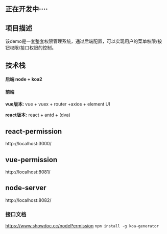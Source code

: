 
## 正在开发中····
## 项目描述
   该demo是一套整套权限管理系统，通过后端配置，可以实现用户的菜单权限/按钮权限/接口权限的控制。
   
## 技术栈
#### 后端 node + koa2   
#### 前端
**vue版本:** vue + vuex + router +axios + element UI

**react版本:** react + antd + (dva)

## react-permission

http://localhost:3000/

## vue-permission

http://localhost:8081/

## node-server

http://localhost:8082/
### 接口文档
https://www.showdoc.cc/nodePermission
`npm install -g koa-generator`


